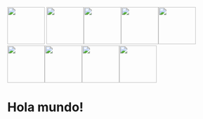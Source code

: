 <img src="https://octodex.github.com/images/nyantocat.gif" width="85px"> <img src=https://octodex.github.com/images/baracktocat.jpg width="85px"><img src=https://octodex.github.com/images/daftpunktocat-guy.gif width="85px"><img src=https://octodex.github.com/images/labtocat.png width="85px"><img src=https://octodex.github.com/images/stormtroopocat.png width="85px"><img src=https://octodex.github.com/images/droidtocat.png width="85px"><img src=https://octodex.github.com/images/pythocat.png width="85px"><img src=https://octodex.github.com/images/mummytocat.gif width="85px"><img src=https://octodex.github.com/images/privateinvestocat.jpg width="85px">


# Hola mundo! 




<!--
**tc-mustang/tc-mustang** is a ✨ _special_ ✨ repository because its `README.md` (this file) appears on your GitHub profile.
-->

